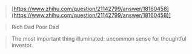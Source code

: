 > [https://www.zhihu.com/question/21142799/answer/18160458](https://www.zhihu.com/question/21142799/answer/18160458)]

> Rich Dad Poor Dad

> The most important thing illuminated: uncommon sense for thoughtful investor.




<!--stackedit_data:
eyJoaXN0b3J5IjpbNjE2OTM5MjA1LDYxNzkxNjc3NCwtMTUwMz
E4MzQ1NF19
-->